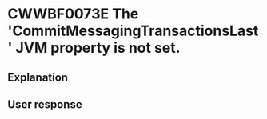# CWWBF0073E The 'CommitMessagingTransactionsLast' JVM property is not set.

## Explanation

## User response